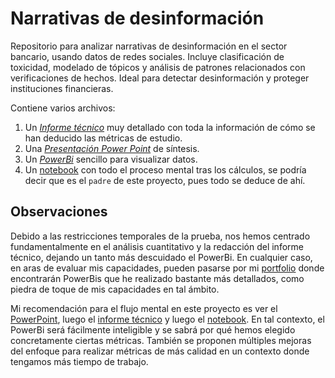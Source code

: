 # Narrativas de desinformación

Repositorio para analizar narrativas de desinformación en el sector bancario, usando datos de redes sociales. Incluye clasificación de toxicidad, modelado de tópicos y análisis de patrones relacionados con verificaciones de hechos. Ideal para detectar desinformación y proteger instituciones financieras.

Contiene varios archivos:

1. Un [*Informe técnico*](link_a_informe) muy detallado con toda la información de cómo se han deducido las métricas de estudio.
2. Una [*Presentación Power Point*](link_a_ppt) de síntesis.
3. Un [*PowerBi*](link_a_powerbi) sencillo para visualizar datos.
4. Un [notebook](link_a_notebook) con todo el proceso mental tras los cálculos, se podría decir que es el `padre` de este proyecto, pues todo se deduce de ahí.

## Observaciones

Debido a las restricciones temporales de la prueba, nos hemos centrado fundamentalmente en el análisis cuantitativo y la redacción del informe técnico, dejando un tanto más descuidado el PowerBi. En cualquier caso, en aras de evaluar mis capacidades, pueden pasarse por mi [portfolio](link_a_portfolio) donde encontrarán PowerBis que he realizado bastante más detallados, como piedra de toque de mis capacidades en tal ámbito.

Mi recomendación para el flujo mental en este proyecto es ver el [PowerPoint](link_a_ppt), luego el [informe técnico](link_a_informe) y luego el [notebook](link_a_notebook). En tal contexto, el PowerBi será fácilmente inteligible y se sabrá por qué hemos elegido concretamente ciertas métricas. También se proponen múltiples mejoras del enfoque para realizar métricas de más calidad en un contexto donde tengamos más tiempo de trabajo.
